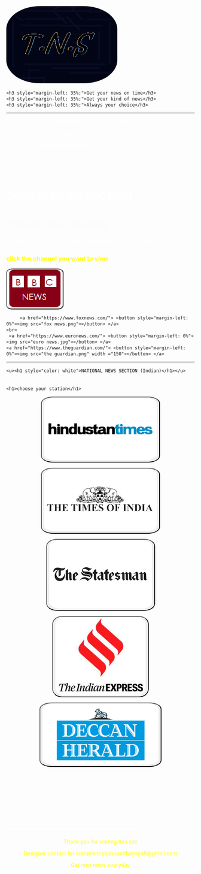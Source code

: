 <html>
<head>
<body background="astronomy-gb9a3b3e76_1280.jpg">
	<img src="memes.png" style="border-radius: 30%; ">
         
	<h3 style="margin-left: 35%;">Get your news on time</h3>
	<h3 style="margin-left: 35%;">Get your kind of news</h3>
	<h3 style="margin-left: 35%;">Always your choice</h3>
<hr>
		<p style="color: white">Get news of global and national together</p>
		<p style="color: white">connect with various news network in one place</p>
		<p style="color: white">connect with network such as BBC,SKY,CNN etc..</p>
	<h1 style="color:white">____________</h1>
	<u><h1 style="color: white">GLOBAL NEWS SECTION</u></h1>
<h1 style="color: snow">choose your station</h1>
<h3 style="color: white">Get the news station that are floating in space for u. </h3>
<h3 style="color: yellow">click the channel you want to view</h3>
	<a href="https://www.bbc.com/news"><button onclick=""><img src="BBC.png"></button></a>
	
         <a href="https://www.foxnews.com/"> <button style="margin-left: 0%"><img src="fox news.png"></button> </a>
	<br>
	 <a href="https://www.euronews.com/"> <button style="margin-left: 0%"><img src="euro news.jpg"></button> </a>
	<a href="https://www.theguardian.com/"> <button style="margin-left: 0%"><img src="the guardian.png" width ="150"></button> </a>
	
	 
      
<hr>

	<u><h1 style="color: white">NATIONAL NEWS SECTION (Indian)</h1></u>

	
	<h1>choose your station</h1>
<a href="https://www.hindustantimes.com/"><button onclick=""><img src="hindustan times.png"></button></a>

<a href="https://timesofindia.indiatimes.com/"><button style="margin-left: 20"><img src="the times of india.png"></button></a>

<a href="https://www.thestatesman.com/"><button style="margin-left: 20"><img src="statesmen.png"></button></a>

<a href="https://indianexpress.com/"><button style="margin-left: 20"><img src="the indian express.jpg"></button></a>
	
<a href="https://www.deccanherald.com/"><button style="margin-left: 20"><img src="deccan1.png"></button></a>
<style type="text/css">
	img{ border-radius: 10%;

	}
	button{ border-radius: 10% 
	 }
</style>
<br>
<br>
<br>
<br>
<br>
<h1 style="color: white">___________________________</h1>


	
<p>Thank you for visiting this site</p>
<p>Designer contact for complaint:yashupadhayaya8@gmail.com </p>
<p>Get new news everyday</p>
<style type="text/css">
	p{ text-align: center;
	    color: yellow;
	}
</style>
	
